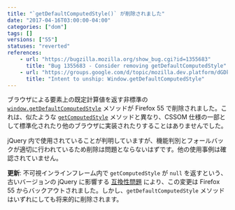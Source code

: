 ```yaml
---
title: "`getDefaultComputedStyle()` が削除されました"
date: "2017-04-16T03:00:00-04:00"
categories: ["dom"]
tags: []
versions: ["55"]
statuses: "reverted"
references:
    - url: "https://bugzilla.mozilla.org/show_bug.cgi?id=1355683"
      title: "Bug 1355683 - Consider removing getDefaultComputedStyle"
    - url: "https://groups.google.com/d/topic/mozilla.dev.platform/dGDkR65Ffa4/discussion"
      title: "Intent to unship: Window.getDefaultComputedStyle"
---
```

ブラウザによる要素上の既定計算値を返す非標準の [`window.getDefaultComputedStyle`](https://developer.mozilla.org/ja/docs/Web/API/Window/getDefaultComputedStyle) メソッドが Firefox 55 で削除されました。これは、似たような [`getComputedStyle`](https://developer.mozilla.org/ja/docs/Web/API/Window/getComputedStyle) メソッドと異なり、CSSOM 仕様の一部として標準化されたり他のブラウザに実装されたりすることはありませんでした。

jQuery 内で使用されていることが判明していますが、機能判別とフォールバックが適切に行われているため削除は問題とならないはずです。他の使用事例は確認されていません。

**更新**: 不可視インラインフレーム内で `getComputedStyle` が `null` を返すという、古いバージョンの jQuery に影響する [互換性問題](https://bugzilla.mozilla.org/show_bug.cgi?id=548397) により、この変更は Firefox 55 からバックアウトされました。しかし、`getDefaultComputedStyle` メソッドはいずれにしても将来的に削除されます。
